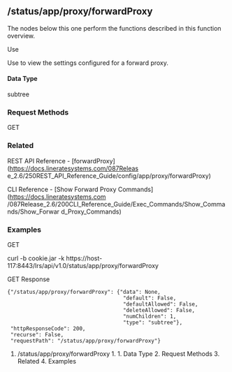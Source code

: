 ## /status/app/proxy/forwardProxy

The nodes below this one perform the functions described in this function
overview.

Use

Use to view the settings configured for a forward proxy.

#### Data Type

subtree

### Request Methods

GET

### Related

REST API Reference - [forwardProxy](https://docs.lineratesystems.com/087Releas
e_2.6/250REST_API_Reference_Guide/config/app/proxy/forwardProxy)

CLI Reference - [Show Forward Proxy Commands](https://docs.lineratesystems.com
/087Release_2.6/200CLI_Reference_Guide/Exec_Commands/Show_Commands/Show_Forwar
d_Proxy_Commands)

### Examples

GET

curl -b cookie.jar -k
https://host-117:8443/lrs/api/v1.0/status/app/proxy/forwardProxy

GET Response

    
    
    {"/status/app/proxy/forwardProxy": {"data": None,
                                         "default": False,
                                         "defaultAllowed": False,
                                         "deleteAllowed": False,
                                         "numChildren": 1,
                                         "type": "subtree"},
     "httpResponseCode": 200,
     "recurse": False,
     "requestPath": "/status/app/proxy/forwardProxy"}
    

  1. /status/app/proxy/forwardProxy
    1.       1. Data Type
    2. Request Methods
    3. Related
    4. Examples

